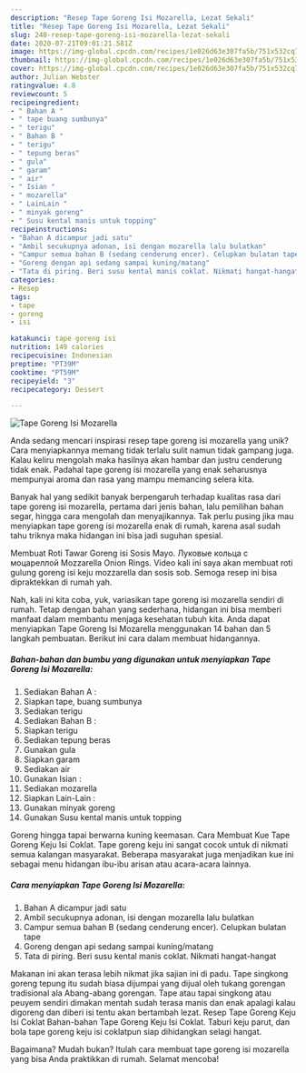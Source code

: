 ```yaml
---
description: "Resep Tape Goreng Isi Mozarella, Lezat Sekali"
title: "Resep Tape Goreng Isi Mozarella, Lezat Sekali"
slug: 248-resep-tape-goreng-isi-mozarella-lezat-sekali
date: 2020-07-21T09:01:21.581Z
image: https://img-global.cpcdn.com/recipes/1e026d63e307fa5b/751x532cq70/tape-goreng-isi-mozarella-foto-resep-utama.jpg
thumbnail: https://img-global.cpcdn.com/recipes/1e026d63e307fa5b/751x532cq70/tape-goreng-isi-mozarella-foto-resep-utama.jpg
cover: https://img-global.cpcdn.com/recipes/1e026d63e307fa5b/751x532cq70/tape-goreng-isi-mozarella-foto-resep-utama.jpg
author: Julian Webster
ratingvalue: 4.8
reviewcount: 5
recipeingredient:
- " Bahan A "
- " tape buang sumbunya"
- " terigu"
- " Bahan B "
- " terigu"
- " tepung beras"
- " gula"
- " garam"
- " air"
- " Isian "
- " mozarella"
- " LainLain "
- " minyak goreng"
- " Susu kental manis untuk topping"
recipeinstructions:
- "Bahan A dicampur jadi satu"
- "Ambil secukupnya adonan, isi dengan mozarella lalu bulatkan"
- "Campur semua bahan B (sedang cenderung encer). Celupkan bulatan tape"
- "Goreng dengan api sedang sampai kuning/matang"
- "Tata di piring. Beri susu kental manis coklat. Nikmati hangat-hangat"
categories:
- Resep
tags:
- tape
- goreng
- isi

katakunci: tape goreng isi 
nutrition: 149 calories
recipecuisine: Indonesian
preptime: "PT39M"
cooktime: "PT59M"
recipeyield: "3"
recipecategory: Dessert

---
```



![Tape Goreng Isi Mozarella](https://img-global.cpcdn.com/recipes/1e026d63e307fa5b/751x532cq70/tape-goreng-isi-mozarella-foto-resep-utama.jpg)

Anda sedang mencari inspirasi resep tape goreng isi mozarella yang unik? Cara menyiapkannya memang tidak terlalu sulit namun tidak gampang juga. Kalau keliru mengolah maka hasilnya akan hambar dan justru cenderung tidak enak. Padahal tape goreng isi mozarella yang enak seharusnya mempunyai aroma dan rasa yang mampu memancing selera kita.

Banyak hal yang sedikit banyak berpengaruh terhadap kualitas rasa dari tape goreng isi mozarella, pertama dari jenis bahan, lalu pemilihan bahan segar, hingga cara mengolah dan menyajikannya. Tak perlu pusing jika mau menyiapkan tape goreng isi mozarella enak di rumah, karena asal sudah tahu triknya maka hidangan ini bisa jadi suguhan spesial.

Membuat Roti Tawar Goreng isi Sosis Mayo. Луковые кольца с моцареллой Mozzarella Onion Rings. Video kali ini saya akan membuat roti gulung goreng isi keju mozzarella dan sosis sob. Semoga resep ini bisa dipraktekkan di rumah yah.


Nah, kali ini kita coba, yuk, variasikan tape goreng isi mozarella sendiri di rumah. Tetap dengan bahan yang sederhana, hidangan ini bisa memberi manfaat dalam membantu menjaga kesehatan tubuh kita. Anda dapat menyiapkan Tape Goreng Isi Mozarella menggunakan 14 bahan dan 5 langkah pembuatan. Berikut ini cara dalam membuat hidangannya.

<!--inarticleads1-->

##### Bahan-bahan dan bumbu yang digunakan untuk menyiapkan Tape Goreng Isi Mozarella:

1. Sediakan  Bahan A :
1. Siapkan  tape, buang sumbunya
1. Sediakan  terigu
1. Sediakan  Bahan B :
1. Siapkan  terigu
1. Sediakan  tepung beras
1. Gunakan  gula
1. Siapkan  garam
1. Sediakan  air
1. Gunakan  Isian :
1. Sediakan  mozarella
1. Siapkan  Lain-Lain :
1. Gunakan  minyak goreng
1. Gunakan  Susu kental manis untuk topping


Goreng hingga tapai berwarna kuning keemasan. Cara Membuat Kue Tape Goreng Keju Isi Coklat. Tape goreng keju ini sangat cocok untuk di nikmati semua kalangan masyarakat. Beberapa masyarakat juga menjadikan kue ini sebagai menu hidangan ibu-ibu arisan atau acara-acara lainnya. 

<!--inarticleads2-->

##### Cara menyiapkan Tape Goreng Isi Mozarella:

1. Bahan A dicampur jadi satu
1. Ambil secukupnya adonan, isi dengan mozarella lalu bulatkan
1. Campur semua bahan B (sedang cenderung encer). Celupkan bulatan tape
1. Goreng dengan api sedang sampai kuning/matang
1. Tata di piring. Beri susu kental manis coklat. Nikmati hangat-hangat


Makanan ini akan terasa lebih nikmat jika sajian ini di padu. Tape singkong goreng tepung itu sudah biasa dijumpai yang dijual oleh tukang gorengan tradisional ala Abang-abang gorengan. Tape atau tapai singkong atau peuyem sendiri dimakan mentah sudah terasa manis dan enak apalagi kalau digoreng dan diberi isi tentu akan bertambah lezat. Resep Tape Goreng Keju Isi Coklat Bahan-bahan Tape Goreng Keju Isi Coklat. Taburi keju parut, dan bola tape goreng keju isi coklatpun siap dihidangkan selagi hangat. 

Bagaimana? Mudah bukan? Itulah cara membuat tape goreng isi mozarella yang bisa Anda praktikkan di rumah. Selamat mencoba!
